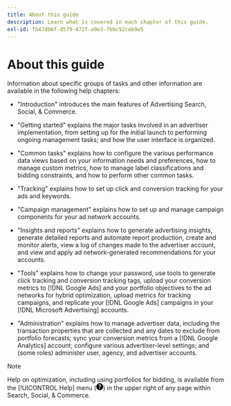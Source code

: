 ```yaml
---
title: About this guide
description: Learn what is covered in each chapter of this guide.
exl-id: fb47db6f-d579-472f-a0e3-7bbc92ceb9e5
---
```

# About this guide

Information about specific groups of tasks and other information are available in the following help chapters:

* "Introduction" introduces the main features of Advertising Search, Social, & Commerce.

* "Getting started" explains the major tasks involved in an advertiser implementation, from setting up for the initial launch to performing ongoing management tasks; and how the user interface is organized.

* "Common tasks" explains how to configure the various performance data views based on your information needs and preferences, how to manage custom metrics, how to manage label classifications and bidding constraints, and how to perform other common tasks.

* "Tracking" explains how to set up click and conversion tracking for your ads and keywords.

* "Campaign management" explains how to set up and manage campaign components for your ad network accounts.

* "Insights and reports" explains how to generate advertising insights, generate detailed reports and automate report production, create and monitor alerts, view a log of changes made to the advertiser account, and view and apply ad network-generated recommendations for your accounts.

* "Tools" explains how to change your password, use tools to generate click tracking and conversion tracking tags, upload your conversion metrics to [!DNL Google Ads] and your portfolio objectives to the ad networks for hybrid optimization, upload metrics for tracking campaigns, and replicate your [!DNL Google Ads] campaigns in your [!DNL Microsoft Advertising] accounts.

* "Administration" explains how to manage advertiser data, including the transaction properties that are collected and any dates to exclude from portfolio forecasts; sync your conversion metrics from a [!DNL Google Analytics] account; configure various advertiser-level settings; and (some roles) administer user, agency, and advertiser accounts.

>[!NOTE]
>
>Help on optimization, including using portfolios for bidding, is available from the [!UICONTROL Help] menu (![Help menu](/help/search-social-commerce/assets/help-main-menu.png "Help menu")) in the upper right of any page within Search, Social, & Commerce.
